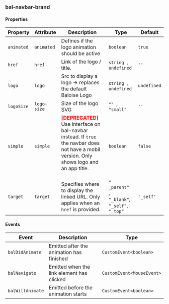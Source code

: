 ### bal-navbar-brand
 
#### Properties

| Property   | Attribute   | Description                                                                                                                                                                          | Type                                                | Default     |
| ---------- | ----------- | ------------------------------------------------------------------------------------------------------------------------------------------------------------------------------------ | --------------------------------------------------- | ----------- |
| `animated` | `animated`  | Defines if the logo animation should be active                                                                                                                                       | `boolean`                                           | `true`      |
| `href`     | `href`      | Link of the logo / title.                                                                                                                                                            | `string `, ` undefined`                             | `''`        |
| `logo`     | `logo`      | Src to display a logo -> replaces the default Baloise Logo                                                                                                                           | `string `, ` undefined`                             | `undefined` |
| `logoSize` | `logo-size` | Size of the logo SVG                                                                                                                                                                 | `"" `, ` "small"`                                   | `''`        |
| `simple`   | `simple`    | <span style="color:red">**[DEPRECATED]**</span> Use interface on bal-navbar instead. If `true` the navbar does not have a mobil version. Only shows logo and an app title.<br/><br/> | `boolean`                                           | `false`     |
| `target`   | `target`    | Specifies where to display the linked URL. Only applies when an `href` is provided.                                                                                                  | `" _parent" `, ` "_blank" `, ` "_self" `, ` "_top"` | `'_self'`   |


#### Events

| Event            | Description                               | Type                      |
| ---------------- | ----------------------------------------- | ------------------------- |
| `balDidAnimate`  | Emitted after the animation has finished  | `CustomEvent<boolean>`    |
| `balNavigate`    | Emitted when the link element has clicked | `CustomEvent<MouseEvent>` |
| `balWillAnimate` | Emitted before the animation starts       | `CustomEvent<boolean>`    |


 